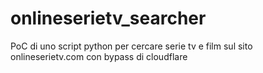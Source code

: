 # onlineserietv_searcher
PoC di uno script python per cercare serie tv e film sul sito onlineserietv.com con bypass di cloudflare 
